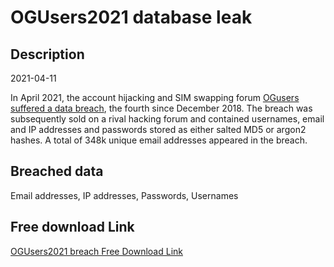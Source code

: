 # OGUsers2021 database leak

## Description

2021-04-11

In April 2021, the account hijacking and SIM swapping forum <a href="https://www.bleepingcomputer.com/news/security/fourth-times-a-charm-ogusers-hacking-forum-hacked-again/" target="_blank" rel="noopener">OGusers suffered a data breach</a>, the fourth since December 2018. The breach was subsequently sold on a rival hacking forum and contained usernames, email and IP addresses and passwords stored as either salted MD5 or argon2 hashes. A total of 348k unique email addresses appeared in the breach.

## Breached data

Email addresses, IP addresses, Passwords, Usernames

## Free download Link

[OGUsers2021 breach Free Download Link](https://link-to.net/1229997/562.928842021506/dynamic/?r=aHR0cHM6Ly93d3cubWVkaWFmaXJlLmNvbS92aWV3L0V1UEYwU2ozbjVjWEZEWi9vZ3VzZXJzLmNvbS9maWxl)